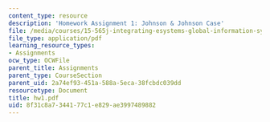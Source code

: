 ```yaml
---
content_type: resource
description: 'Homework Assignment 1: Johnson & Johnson Case'
file: /media/courses/15-565j-integrating-esystems-global-information-systems-spring-2002/8f31c8a7344177c1e829ae3997489882_hw1.pdf
file_type: application/pdf
learning_resource_types:
- Assignments
ocw_type: OCWFile
parent_title: Assignments
parent_type: CourseSection
parent_uid: 2a74ef93-451a-588a-5eca-38fcbdc039dd
resourcetype: Document
title: hw1.pdf
uid: 8f31c8a7-3441-77c1-e829-ae3997489882
---
```


